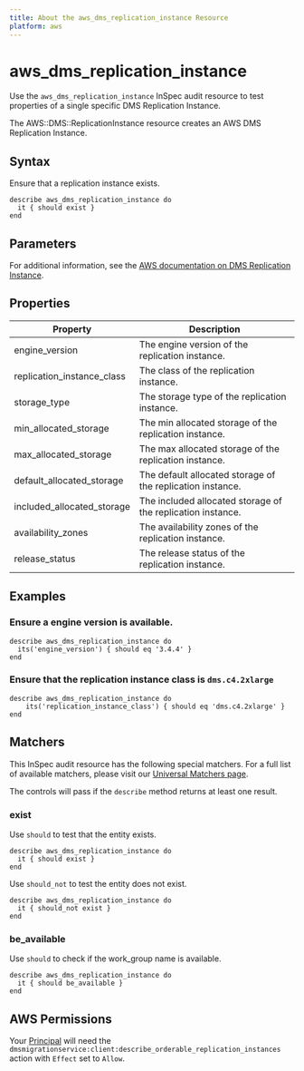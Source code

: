 ```yaml
---
title: About the aws_dms_replication_instance Resource
platform: aws
---
```


# aws_dms_replication_instance

Use the `aws_dms_replication_instance` InSpec audit resource to test properties of a single specific DMS Replication Instance.

The AWS::DMS::ReplicationInstance resource creates an AWS DMS Replication Instance.

## Syntax

Ensure that a replication instance exists.

    describe aws_dms_replication_instance do
      it { should exist }
    end

## Parameters

For additional information, see the [AWS documentation on DMS Replication Instance](https://docs.aws.amazon.com/AWSCloudFormation/latest/UserGuide/aws-resource-dms-replicationinstance.html).

## Properties

| Property | Description|
| --- | --- |
| engine_version | The engine version of the replication instance. |
| replication_instance_class | The class of the replication instance. |
| storage_type | The storage type of the replication instance. |
| min_allocated_storage | The min allocated storage of the replication instance. |
| max_allocated_storage | The max allocated storage of the replication instance. |
| default_allocated_storage | The default allocated storage of the replication instance. |
| included_allocated_storage | The included allocated storage of the replication instance. |
| availability_zones | The availability zones of the replication instance. |
| release_status | The release status of the replication instance. |

## Examples

### Ensure a engine version is available.
    describe aws_dms_replication_instance do
      its('engine_version') { should eq '3.4.4' }
    end

### Ensure that the replication instance class is `dms.c4.2xlarge`
    describe aws_dms_replication_instance do
        its('replication_instance_class') { should eq 'dms.c4.2xlarge' }
    end

## Matchers

This InSpec audit resource has the following special matchers. For a full list of available matchers, please visit our [Universal Matchers page](https://www.inspec.io/docs/reference/matchers/).

The controls will pass if the `describe` method returns at least one result.

### exist

Use `should` to test that the entity exists.

    describe aws_dms_replication_instance do
      it { should exist }
    end

Use `should_not` to test the entity does not exist.
      
    describe aws_dms_replication_instance do
      it { should_not exist }
    end

### be_available

Use `should` to check if the work_group name is available.

    describe aws_dms_replication_instance do
      it { should be_available }
    end

## AWS Permissions

Your [Principal](https://docs.aws.amazon.com/IAM/latest/UserGuide/intro-structure.html#intro-structure-principal) will need the `dmsmigrationservice:client:describe_orderable_replication_instances` action with `Effect` set to `Allow`.